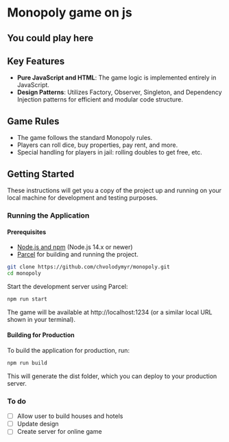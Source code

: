 # Monopoly game on js

## You could play here

## Key Features

- **Pure JavaScript and HTML**: The game logic is implemented entirely in JavaScript.
- **Design Patterns**: Utilizes Factory, Observer, Singleton, and Dependency Injection patterns for efficient and modular code structure.

## Game Rules
- The game follows the standard Monopoly rules.
- Players can roll dice, buy properties, pay rent, and more.
- Special handling for players in jail: rolling doubles to get free, etc.

## Getting Started

These instructions will get you a copy of the project up and running on your local machine for development and testing purposes.

### Running the Application

#### Prerequisites

- [Node.js and npm](https://nodejs.org/en/download/) (Node.js 14.x or newer)
- [Parcel](https://parceljs.org/) for building and running the project.

```bash
git clone https://github.com/chvolodymyr/monopoly.git
cd monopoly
```
Start the development server using Parcel:


```bash
npm run start
```

The game will be available at http://localhost:1234 (or a similar local URL shown in your terminal).

####  Building for Production
To build the application for production, run:

```bash
npm run build
```
This will generate the dist folder, which you can deploy to your production server.


### To do
- [ ] Allow user to build houses and hotels 
- [ ] Update design
- [ ] Create server for online game 